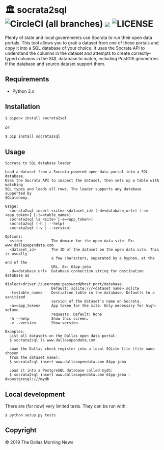 # 🏛️ socrata2sql ![CircleCI (all branches)](https://img.shields.io/circleci/project/github/DallasMorningNews/socrata2sql.svg) ![](https://img.shields.io/pypi/v/socrata2sql.svg?style=flat) ![LICENSE](https://img.shields.io/github/license/DallasMorningNews/socrata2sql.svg?style=flat)

Plenty of state and local governments use Socrata to run their open data portals. This tool allows you to grab a dataset from one of these portals and copy it into a SQL database of your choice. It uses the Socrata API to understand the columns in the dataset and attempts to create correctly-typed columns in the SQL database to match, including PostGIS geometries if the database and source dataset support them.

## Requirements

- Python 3.x

## Installation

```sh
$ pipenv install socrata2sql
```

*or*

```sh
$ pip install socrata2sql
```

## Usage

```
Socrata to SQL database loader

Load a dataset from a Socrata-powered open data portal into a SQL database.
Uses the Socrata API to inspect the dataset, then sets up a table with matching
SQL types and loads all rows. The loader supports any database supported by
SQLalchemy.

Usage:
  socrata2sql insert <site> <dataset_id> [-d=<database_url>] [-a=<app_token>] [-t=<table_name>]
  socrata2sql ls <site> [-a=<app_token>]
  socrata2sql (-h | --help)
  socrata2sql (-v | --version)

Options:
  <site>             The domain for the open data site. Ex: www.dallasopendata.com
  <dataset_id>       The ID of the dataset on the open data site. This is usually
                     a few characters, separated by a hyphen, at the end of the
                     URL. Ex: 64pp-jeba
  -d=<database_url>  Database connection string for destination database as
                     dialect+driver://username:password@host:port/database.
                     Default: sqlite:///<dataset name>.sqlite
  -t=<table_name>    Destiation table in the database. Defaults to a sanitized
                     version of the dataset's name on Socrata.
  -a=<app_token>     App token for the site. Only necessary for high-volume
                     requests. Default: None
  -h --help          Show this screen.
  -v --version       Show version.

Examples:
  List all datasets on the Dallas open data portal:
  $ socrata2sql ls www.dallasopendata.com

  Load the Dallas check register into a local SQLite file (file name chosen
  from the dataset name):
  $ socrata2sql insert www.dallasopendata.com 64pp-jeba

  Load it into a PostgreSQL database called mydb:
  $ socrata2sql insert www.dallasopendata.com 64pp-jeba -d=postgresql:///mydb
```

## Local development

There are (for now) very limited tests. They can be run with:

```
$ python setup.py tests
```

## Copyright

&copy; 2019 The Dallas Morning News
